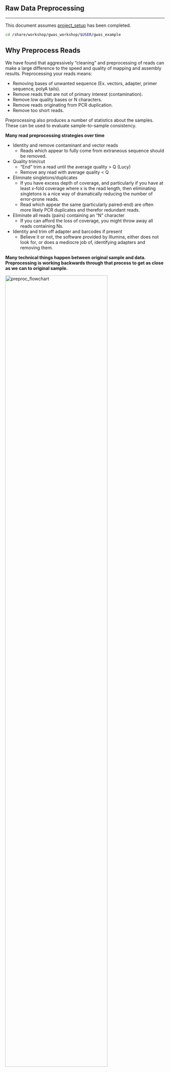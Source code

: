 ## Raw Data Preprocessing
-------------------------------------------------------

This document assumes [project_setup](./project_setup.md) has been completed.

```bash
cd /share/workshop/gwas_workshop/$USER/gwas_example
```

## Why Preprocess Reads

We have found that aggressively “cleaning” and preprocessing of reads can make a large difference to the speed and quality of mapping and assembly results. Preprocessing your reads means:

  * Removing bases of unwanted sequence (Ex. vectors, adapter, primer sequence, polyA tails).
  * Remove reads that are not of primary interest (contamination).
  * Remove low quality bases or N characters.
  * Remove reads originating from PCR duplication.
  * Remove too short reads.

Preprocessing also produces a number of statistics about the samples. These can be used to evaluate sample-to-sample consistency.

**Many read preprocessing strategies over time**

* Identity and remove contaminant and vector reads
  * Reads which appear to fully come from extraneous sequence should be removed.
* Quality trim/cut
  * “End” trim a read until the average quality > Q (Lucy)
  * Remove any read with average quality < Q
* Eliminate singletons/duplicates
  * If you have excess depth of coverage, and particularly if you have at least x-fold coverage where x is the read length, then eliminating singletons is a nice way of dramatically reducing the number of error-prone reads.
  * Read which appear the same (particularly paired-end) are often more likely PCR duplicates and therefor redundant reads.
* Eliminate all reads (pairs) containing an “N” character
  * If you can afford the loss of coverage, you might throw away all reads containing Ns.
* Identity and trim off adapter and barcodes if present
  * Believe it or not, the software provided by Illumina, either does not look for, or does a mediocre job of, identifying adapters and removing them.


**Many technical things happen between original sample and data. Preprocessing is working backwards through that process to get as close as we can to original sample.**

<img src="preproc_mm_figures/preproc_flowchart.png" alt="preproc_flowchart" width="80%"/>


In order to better understand and preprocess an RNA-seq data set (and to determine the types of problems we might encounter), it is a good idea to learn what type of library prep kit was used, and how it works.


1. Remove contaminants (at least PhiX).
1. Remove PCR duplicates.
1. Remove adapter sequences.
1. Trim sequences (5’ and 3’) by quality score (I like Q20)
1. Cleanup
  * Remove any reads that are less then the minimum length parameter
  * Produce preprocessing statistics


## HTStream Streamed Preprocessing of Sequence Data

HTStream is a suite of preprocessing applications for high throughput sequencing data (ex. Illumina). A fast C++ implementation, designed with discreet functionality that can be pipelined together using standard Unix piping.

Benefits Include:
  * No intermediate files, reducing storage footprint.
  * Reduced I/O, files are only read in and written out once to disk.
  * Handles both single end and paired end reads at the same time.
  * Applications process reads at the same time allowing for process parallelization.
  * Built on top of mature C++ Boost libraries to reduce bugs and memory leaks.
  * Designed following the philosophy of [Program Design in the UNIX Environment](https://onlinelibrary.wiley.com/doi/abs/10.1002/j.1538-7305.1984.tb00055.x).
  * Works with native Unix/Linux applications such as grep/sed/awk etc.
  * Can build a custom preprocessing pipeline to fit the specific expectation of the data.
  * A single JSON output per sample detailing the preprocessing statistics from each application.

HTStream achieves these benefits by using a tab delimited intermediate format that allows for streaming from application to application. This streaming creates some awesome efficiencies when preprocessing HTS data and makes it fully interoperable with other standard Linux tools.

#### A traditional preprocessing pipeline:

<img src="preproc_mm_figures/typical_pipeline.png" alt="typical_pipeline" width="80%"/>


#### An HTStream preprocessing pipline:
<img src="preproc_mm_figures/htstream_pipeline.png" alt="typical_pipeline" width="80%"/>


This approach also uses significantly less storage as there are no intermediate files. HTStream can do this by streaming a tab-delimited format called tab6.

Single end reads are 3 columns:

`read1id  read1seq  read1qual`

Paired end reads are 6 columns:

`read1id  read1seq  read1qual  read2id  read2seq  read2qual`


### HTStream applications

HTStream includes the following applications:

hts_AdapterTrimmer: Identify and remove adapter sequences.  
hts_CutTrim: Discreet 5' and/or 3' basepair trimming.  
hts_LengthFilter: Remove reads outside of min and/or max length.  
hts_NTrimmer: Extract the longest subsequence with no Ns.    
hts_Overlapper: Overlap paired end reads, removing adapters when present.  
hts_PolyATTrim: Identify and remove polyA/T sequence.  
hts_Primers: Identify and optionally remove 5' and/or 3' primer sequence.  
hts_QWindowTrim: 5' and/or 3' quality score base trimming using windows.  
hts_SeqScreener: Identify and remove/keep/count contaminants (default phiX).  
hts_Stats: Compute read stats.  
hts_SuperDeduper: Identify and remove PCR duplicates.  

The source code and pre-compiled binaries for Linux can be downloaded and installed [from the GitHub repository](https://github.com/s4hts/HTStream).

HTStream is also available on [Bioconda](https://bioconda.github.io/), and there is even an image on [Docker Hub](https://hub.docker.com/r/dzs74/htstream).

HTStream was designed to be extensible. We continue to add new preprocessing routines and welcome contributions from collaborators.

If you encounter any bugs or have suggestions for improvement, please post them to [issues](https://github.com/s4hts/HTStream/issues).

--------

# HTStream tutorial


### <font color='red'> Start Group Exercise 1: </font>

## Running HTStream

Let's run the first step of our HTStream preprocessing pipeline, which is always to gather basic stats on the read files. For now, we're only going to run one sample through the pipeline.

When building a new pipeline, it is almost always a good idea to use a small subset of the data in order to speed up development. A small sample of reads will take seconds to process and help you identify problems that may have only been apparent after hours of waiting for the full data set to process.


1. Let's start by first taking a small subsample of reads, so that our trial run through the pipeline goes really quickly.

    ```bash
    cd /share/workshop/gwas_workshop/$USER/gwas_example
    mkdir HTS_testing
    cd HTS_testing
    ```

    Then create a small dataset.

    ```bash
    zcat ../00-RawData/SL378587_S1_L001_R1_001.fastq.gz | head -4000 | gzip > SL378587_subset_R1.fastq.gz
    zcat ../00-RawData/SL378587_S1_L001_R2_001.fastq.gz | head -4000 | gzip > SL378587_subset_R2.fastq.gz
    ls -l
    ```

    So we ```zcat``` (uncompress and send to stdout), pipe ```|```  to ```head``` (param -4000) then pipe to ```gzip``` to recompress and name our files subset.

    * *How many reads are we going to analyze in our subset?*

1. Now we'll run our first preprocessing step ```hts_Stats```, first loading the module and then looking at help.

    ```bash
    cd /share/workshop/gwas_workshop/$USER/gwas_example/HTS_testing
    module load htstream
    hts_Stats --help
    ```

    <div class="output">
    jli@barbera:/share/workshop/gwas_workshop/jli/gwas_example$ hts_Stats --help
    HTStream <https://github.com/s4hts/HTStream> application: hts_Stats
    Version: v1.3.3
    The hts_Stats app produce basic statistics about the reads in a dataset.
      Including the basepair composition and number of bases Q30.
    
    Standard Options:
      -v [ --version ]                      Version print
      -h [ --help ]                         Prints help documentation
      -N [ --notes ] arg                    Notes for the stats JSON
      -L [ --stats-file ] arg (=stats.json)  Write to stats file name
      -A [ --append-stats-file ] arg        Append to stats file name
    
    Input Options [default: tab6 format on stdin]:
      -1 [ --read1-input ] arg              Read 1 paired end fastq input <space 
                                            separated for multiple files>
      -2 [ --read2-input ] arg              Read 2 paired end fastq input <space 
                                            separated for multiple files>
      -U [ --singleend-input ] arg          Single end read fastq input <space 
                                            separated for multiple files>
      -I [ --interleaved-input ] arg        Interleaved fastq input <space 
                                            separated for multiple files>
      -T [ --tab-input ] arg                Tab-delimited (tab6) input <space 
                                            separated for multiple files>
    
    hts_Stats Output Options [default: tab6 format to stdout]:
      -F [ --force ]                        Forces overwrite of files
      -u [ --uncompressed ]                 Output uncompressed (not gzipped) files
      -f [ --fastq-output ] arg             Output to Fastq files <PE AND/OR SE 
                                            files>
      -i [ --interleaved-output ] arg       Output to interleaved fastq files 
                                            <INTERLEAVED PE AND/OR SE files>
      -t [ --tab-output ] arg               Output to tab-delimited (tab6) file
      -z [ --unmapped-output ] arg          Output to unmapped sam file
    
    Application Specific Options:
    </div>

    * *What version of hts_Stats is loaded?*


1. Now lets run ```hts_Stats``` and look at the output.

    ```bash
    hts_Stats -1 SL378587_subset_R1.fastq.gz \
              -2 SL378587_subset_R2.fastq.gz \
              -L SL378587.stats.json -f SL378587.stats
    ```

    * *What parameters did we use? What do they do?*


    ```bash
    ls -lah
    ```

    <div class="output">
    total 400K
    drwxrwsr-x 2 jli workshop   7 Jul 12 15:19 .
    drwxrwsr-x 9 jli workshop  11 Jul 12 15:16 ..
    -rw-rw-r-- 1 jli workshop 53K Jul 12 15:19 SL378587.stats.json
    -rw-rw-r-- 1 jli workshop 68K Jul 12 15:19 SL378587.stats_R1.fastq.gz
    -rw-rw-r-- 1 jli workshop 73K Jul 12 15:19 SL378587.stats_R2.fastq.gz
    -rw-rw-r-- 1 jli workshop 68K Jul 12 15:17 SL378587_subset_R1.fastq.gz
    -rw-rw-r-- 1 jli workshop 73K Jul 12 15:17 SL378587_subset_R2.fastq.gz
    </div>

    * *Which files were generated from hts\_Stats?*
    * *Did stats change any of the data (are the contents of SL378587.stats_R1.fastq.gz identical to SL378587_subset_R1.fastq.gz)?*

1. Lets look at the file **SL378587.stats.json**

    ```bash
    less -S SL378587.stats.json
    ```

    The logs generated by htstream are in [JSON](https://en.wikipedia.org/wiki/JSON) format, like a database format but meant to be readable.


1. Run ```hts_SeqScreener``` to remove PhiX contamination.

    ```bash
    hts_SeqScreener -1 SL378587_subset_R1.fastq.gz \
                    -2 SL378587_subset_R2.fastq.gz \
                    -L SL378587.SeqScreener.json -f SL378587.SeqScreener
    ```

    * *Which files were generated from hts\_SeqScreener?*

    * *Take look at the file SL378587.SeqScreener.json*

    * *How many reads were identified as PhiX contamination?*

    * *What fraction of reads were identified as PhiX, do you think cleanup worked well for this sample?*

### Getting more advanced: Streaming multiple applications together

1. Lets try it out. First run hts_Stats and then hts_SeqScreener in a streamed fashion.

    ```bash
    cd /share/workshop/gwas_workshop/$USER/gwas_example/HTS_testing

    hts_Stats -1 SL378587_subset_R1.fastq.gz \
              -2 SL378587_subset_R2.fastq.gz \
              -L SL378587.streamed.json |
    hts_SeqScreener -A SL378587.streamed.json \
              -f SL378587.streamed
    ```

    Note the pipe, ```|```, between the two applications!

    **Questions**
    * *What new parameters did we use here?*

    * *What parameter is SeqScreener using that specifies how reads are input?*

    * *Look at the file SL378587.streamed.json*

        * *Can you find the section for each program?*

        * *Were the programs run in the order you expected?*

    * *hts_SeqScreener will screen out PhiX reads by default.

### <font color='red'> Stop Group Exercise 1 </font>

--------

## A DNA preprocessing pipeline

1. hts_Stats: get stats on *input* raw reads
1. hts_SeqScreener: screen out (remove) phiX
1. hts_SuperDeduper: identify and remove PCR duplicates
1. hts_AdapterTrimmer: identify and remove adapter sequence
1. hts_QWindowTrim: remove poor quality bases
1. hts_NTrimmer: trim to remove any remaining N characters
1. hts_LengthFilter: use to remove all reads < 50bp
1. hts_Stats: get stats on *output* cleaned reads

------

### Why screen for phiX?

[PhiX Control v3](https://www.illumina.com/products/by-type/sequencing-kits/cluster-gen-sequencing-reagents/phix-control-v3.html) is a common control in Illumina runs, and facilities may not tell you if/when PhiX has been spiked in. Since it does not have a barcode, in theory should not be in your data.

However:
* When we know PhiX has been spiked in, we find sequence every time.
    * [update] When dual matched barcodes are used, then almost zero phiX reads can be identified.
* When we know that PhiX has not been spiked in, we rarely find matching sequence.

For variant analysis (any mapping based technique) it is not critical to remove, but for sequence assembly it is (and will often assemble into a full-length PhiX genome). Unless you are sequencing PhiX, it is noise, so its better safe than sorry to screen for it every time.

------

### Removing PCR duplicates with hts_SuperDeduper.

Removing duplicates is standard practice in variant analysis. Removing PCR duplicates can be **controversial** for RNAseq, but I'm in favor of it. It tells you alot about the original complexity of each sample and potential impact of sequencing depth.

**However, I would never do PCR duplicate removal on single-end reads**
<img src="preproc_mm_figures/SD_eval.png" alt="SD_eval" width="80%"/>

Super Deduper only uses a small portion of the reads to identify duplicates.
<img src="preproc_mm_figures/SD_performance.png" alt="SD_performance" width="80%"/>

We calculated the Youden Index for every combination tested and the point that acquired the highest index value (as compared to Picard MarkDuplicates) occurred at a start position of 5bp and a length of 10bps (20bp total over both reads).

------

### Adapter trimming by overlapping reads.

Consider the three scenarios below

**Insert size > length of the number of cycles**

<img src="preproc_mm_figures/overlap_pairs.png" alt="overlap_pairs" width="80%"/>

hts_AdapterTrimmer product: original pairs

hts_Overlapper product: original pairs

**Insert size < length of the number of cycles (10bp min)**

<img src="preproc_mm_figures/overlap_single.png" alt="overlap_single" width="80%"/>

hts_AdapterTrimmer product: original pairs

hts_Overlapper product: extended, single

**Insert size < length of the read length**

<img src="preproc_mm_figures/overlap_adapter.png" alt="overlap_adapter" width="80%"/>

hts_AdapterTrimmer product: adapter trimmed, pairs

hts_Overlapper product: adapter trimmed, single

Both hts_AdapterTrimmer and hts_Overlapper employ this principle to identify and remove adapters for paired-end reads. For paired-end reads the difference between the two are the output, as overlapper produces single-end reads when the pairs overlap and adapter trimmer keeps the paired end format. For single-end reads, adapter trimmer identifies and removes adapters by looking for the adapter sequence, where overlapper just ignores single-end reads (nothing to overlap).


### You can do a quick check for evidence of Illumina sequencing adapters using basic Linux commnads

Remember that Illumina reads must have P5 and P7 adapters and generally look like this (in R1 orientation):

```code
P5---Index-Read1primer-------INSERT-------Read2primer--index--P7(rc)
                     |---R1 starts here-->
```

This sequence is P7(rc): **ATCTCGTATGCCGTCTTCTGCTTG**. It should present in any R1 that contains a full-length adapter sequence. It is easy to search for this sequence using zcat and grep:

```bash
cd /share/workshop/gwas_workshop/$USER/gwas_example/HTS_testing
zcat SL378587_subset_R1.fastq.gz | grep TCTCGTATGCCGTCTTCTGCTTG
```

----

### Q-window trimming

As a sequencing run progresses the quality scores tend to get worse. Quality scores are essentially a guess about the accuracy of a base call, so it is common to trim of the worst quality bases.

<img src="preproc_mm_figures/Qwindowtrim.png" alt="Qwindowtrim" width="80%"/>

This is how reads commonly look, they start at "good" quality, increase to "excellent" and degrade to "poor", with R2 always looking worse (except when they don't) than R1 and get worse as the number of cycles increases.

hts_QWindowTrim trims 5' and/or 3' end of the sequence using a windowing (average quality in window) approach.

----

### N Trimming

Bases that cannot be called are assigned an "N" by the Illumina base caller. These can be a problem for some applications, but most read mappers and quantification strategies should not be impacted unless N's are frequent. By default, hts_NTrimmer will return the longest sequence that contains no Ns, but can also be configured to discard any reads containing Ns as well.

----
### Lets put it all together

### <font color='red'> Start Group Exercise 2 </font>

--------

```bash
cd /share/workshop/gwas_workshop/$USER/gwas_example/HTS_testing

hts_Stats -L SL378587_htsStats.json -N "initial stats" \
    -1 SL378587_subset_R1.fastq.gz \
    -2 SL378587_subset_R2.fastq.gz | \
hts_SeqScreener -A SL378587_htsStats.json -N "screen phix" | \
hts_SuperDeduper -A SL378587_htsStats.json -N "remove PCR duplicates" | \
hts_AdapterTrimmer -A SL378587_htsStats.json -N "trim adapters" | \
hts_QWindowTrim -A SL378587_htsStats.json -N "quality trim the ends of reads" | \
hts_NTrimmer -A SL378587_htsStats.json -N "remove any remaining 'N' characters" | \
hts_LengthFilter -A SL378587_htsStats.json -N "remove reads < 50bp" \
    -n -m 50 | \
hts_Stats -A SL378587_htsStats.json -N "final stats" \
    -f SL378587.htstream
```

Note the patterns:
* In the first routine we use -1 and -2 to specify the original reads.
* In the final routine -f fastq prefix to write out new preprocessed reads.
* For the log, we specify -L in the first app to write out to a new log, and then use -A for the second routine onward to append log output, generating a single log file at the end.
* All other parameters are algorithm specific, can review using --help

**Questions**
* *Review the final json output, how many reads do we have left?*

* *Confirm that number by counting the number of reads in the final output files.*

* *How many reads had adapters that were cut off?*

* *How many PCR duplicates were there?*

* *Anything else interesting?*

## Run HTStream on the Project.

We can now run the preprocessing routine across all samples on the real data using a SLURM script, [hts_preproc.slurm](../software_scripts/scripts/hts_preproc.slurm), that we should take a look at now.

```bash
cd /share/workshop/gwas_workshop/$USER/gwas_example  # We'll run this from the main directory
wget https://ucdavis-bioinformatics-training.github.io/2021-July-Genome-Wide-Association-Studies/software_scripts/scripts/hts_preproc.slurm
less hts_preproc.slurm
```

When you are done, type "q" to exit.

<div class="script">
#!/bin/bash

#SBATCH --nodes=1
#SBATCH --ntasks=9
#SBATCH --time=60:00
#SBATCH --mem=4000 # Memory pool for all cores (see also --mem-per-cpu)
#SBATCH --partition=production
#SBATCH --array=1-3
#SBATCH --output=slurmout/htstream_%A_%a.out # File to which STDOUT will be written
#SBATCH --error=slurmout/htstream_%A_%a.err # File to which STDERR will be written

start=`date +%s`
echo $HOSTNAME
echo "My SLURM_ARRAY_TASK_ID: " $SLURM_ARRAY_TASK_ID
aklog

sample=`sed "${SLURM_ARRAY_TASK_ID}q;d" samples.txt`
echo "SAMPLE: ${sample}"

outpath="/share/workshop/gwas_workshop/$USER/01-HTS_Preproc"
echo "OUTPUT DIR: ${outpath}"
[[ -d ${outpath} ]] || mkdir -p ${outpath}
[[ -d ${outpath}/${sample} ]] || mkdir -p ${outpath}/${sample}


module load htstream

call="hts_Stats -N 'RawReads stats' -L ${outpath}/${sample}/${sample}_htsStats.json -1 ../00-RawData/${sample}_*R1* -2 ../00-RawData/${sample}_*R2* | \
      hts_SeqScreener -N 'screen phix' -A ${outpath}/${sample}/${sample}_htsStats.json | \
      hts_SuperDeduper -N 'remove PCR duplicates' -e 2000 -A ${outpath}/${sample}/${sample}_htsStats.json | \
      hts_AdapterTrimmer -N 'trim adapters' -A ${outpath}/${sample}/${sample}_htsStats.json | \
      hts_QWindowTrim -N 'trim low qulity bases from ends of reads' -A ${outpath}/${sample}/${sample}_htsStats.json | \
      hts_NTrimmer -N 'remove any remanining N characters' -A ${outpath}/${sample}/${sample}_htsStats.json | \
      hts_LengthFilter -N 'remove reads < 50bp' -m 50 -n -A ${outpath}/${sample}/${sample}_htsStats.json | \
      hts_Stats -N 'final stats' -A ${outpath}/${sample}/${sample}_htsStats.json -f ${outpath}/${sample}/${sample}.htstream"

echo $call
eval $call

end=`date +%s`
runtime=$((end-start))
echo $runtime
</div>


Double check to make sure that slurmout and 01-HTS_Preproc directories have been created for output, then after looking at the script, let's run it.

```bash
cd /share/workshop/gwas_workshop/$USER/gwas_example
mkdir -p slurmout  # -p tells mkdir not to complain if the directory already exists
mkdir -p 01-HTS_Preproc
sbatch -J hts.${USER} hts_preproc.slurm  # moment of truth!
```

We can watch the progress of our task array using the 'squeue' command. Takes about 30 minutes to process each sample.

```bash
squeue -u $USER  # use your username
```

### <font color='red'> End Group Exercise 2 </font>

## Quality Assurance - Preprocessing statistics as QA/QC.

Beyond generating "better" data for downstream analysis, cleaning statistics also give you an idea as to the original quality and complexity of the sample, library generation, and sequencing quality.

This can help inform you of how you might change your procedures in the future, either sample preparation, or in library preparation.

I’ve found it best to perform QA/QC on both the run as a whole (poor samples can affect other samples) and on the samples themselves as they compare to other samples (BE CONSISTENT).

Reports such as Basespace for Illumina, are great ways to evaluate the run as a whole, the sequencing provider usually does this for you.
PCA/MDS plots of the preprocessing summary are a great way to look for technical bias across your experiment. Poor quality samples often appear as outliers on the MDS plot and can ethically be removed due to identified technical issues.


### <font color='red'> Begin Group Exercise 3 </font>

1. Let's make sure that all jobs completed successfully.

    First check all the "htstream_\*.out" and "htstream_\*.err" files:

    ```bash
    cd /share/workshop/gwas_workshop/$USER/gwas_example
    cat slurmout/htstream_*.out
    ```

    Look through the output and make sure you don't see any errors. Now do the same for the err files:

    ```bash
    cat slurmout/htstream_*.err
    ```

    Also, check the output files. First check the number of forward and reverse output files (should be 22 each):

    ```bash
    cd 01-HTS_Preproc
    ls */*R1* | wc -l
    ls */*R2* | wc -l
    ```

    *Did you get the answer you expected, why or why not?*


    Check the sizes of the files as well. Make sure there are no zero or near-zero size files and also make sure that the size of the files are in the same ballpark as each other:

    ```bash
    ls -lh *

    du -sh *
    ```

    **IF for some reason HTStream didn't finish, the files are corrupted or you missed the session, please let one of us know and we will help. You can also copy over the HTStream output.**

    ```bash
    cp -r /share/biocore/workshops/2020_mRNAseq_July/01-HTS_Preproc /share/workshop/gwas_workshop/$USER/gwas_example/.
    ```

1. Let's take a look at the differences in adapter content between the input and output files. First look at the input file:

    ```bash
    cd /share/workshop/gwas_workshop/$USER/gwas_example
    zless 00-RawData/SL378587_S1_L001_R1_001.fastq.gz
    ```

    Let's search for the adapter sequence. Type '/' (a forward slash), and then type **AGATCGGAAGAGCACACGTCTGAACTCCAGTCAC** (the first part of the forward adapter). Press Enter. This will search for the sequence in the file and highlight each time it is found. You can now type "n" to cycle through the places where it is found. When you are done, type "q" to exit.

    Now look at the output file:

    ```bash
    zless 01-HTS_Preproc/SL378587/SL378587.htstream_R1.fastq.gz
    ```

    If you scroll through the data (using the spacebar), you will see that some of the sequences have been trimmed. Now, try searching for **AGATCGGAAGAGCACACGTCTGAACTCCAGTCAC** again. You shouldn't find it (adapters were trimmed remember), but rarely is anything perfect. You may need to use Control-C to get out of the search and then "q" to exit the 'less' screen.

    Lets grep for the sequence and get an idea of where it occurs in the raw sequences:

    ```bash
    zcat  00-RawData/SL378587_S1_L001_R1_001.fastq.gz | grep --color=auto  AGATCGGAAGAGCACACGTCTGAACTCCAGTCAC
    ```

    * *What do you observe? Are these sequences useful for analysis?*

    ```bash
    zcat  01-HTS_Preproc/SL378587/SL378587.htstream_R1.fastq.gz | grep --color=auto  AGATCGGAAGAGCACACGTCTGAACTCCAGTCAC
    ```


    Lets grep for the sequence and count occurrences

    ```bash
    zcat  00-RawData/SL378587_S1_L001_R1_001.fastq.gz | grep AGATCGGAAGAGCACACGTCTGAACTCCAGTCAC | wc -l
    zcat  01-HTS_Preproc/SL378587/SL378587.htstream_R1.fastq.gz | grep AGATCGGAAGAGCACACGTCTGAACTCCAGTCAC | wc -l
    ```

    * *What is the reduction in adapters found?*

    * *How could you modify the cleaning pipeline in order to remove the remaining sequences?*



--------
## A MultiQC report for HTStream JSON files


Finally lets use [MultiQC](https://multiqc.info/) to generate a summary of our output. Currently MultiQC support for HTStream is in development by Bradley Jenner, and has not been included in the official MultiQC package. If you'd like to try it on your own data, you can find a copy here [https://github.com/s4hts/MultiQC](https://github.com/s4hts/MultiQC).

```bash
## Run multiqc to collect statistics and create a report:
cd /share/workshop/gwas_workshop/$USER/gwas_example
module load multiqc/htstream.dev0
mkdir -p 02-HTS_multiqc_report
multiqc -i HTSMultiQC-cleaning-report -o 02-HTS_multiqc_report ./01-HTS_Preproc
```

Transfer HTSMultiQC-cleaning-report_multiqc_report.html to your computer and open it in a web browser.


Or in case of emergency, download this copy: [HTSMultiQC-cleaning-report_multiqc_report.html](../datasets/HTSMultiQC-cleaning-report_multiqc_report.html)

### <font color='red'> End Group Exercise 3 </font>


